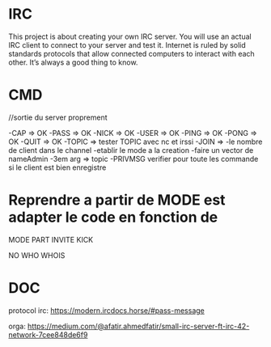 # IRC
This project is about creating your own IRC server. You will use an actual IRC client to connect to your server and test it. Internet is ruled by solid standards protocols that allow connected computers to interact with each other. It’s always a good thing to know.


# CMD

//sortie du server proprement

-CAP => OK
-PASS => OK
-NICK => OK
-USER => OK
-PING => OK
-PONG => OK
-QUIT => OK
-TOPIC => tester TOPIC avec nc et irssi
-JOIN =>        -le nombre de client dans le channel
                -etablir le mode a la creation
                -faire un vector<string> de nameAdmin
                -3em arg => topic
-PRIVMSG
        verifier pour toute les commande si le client est bien enregistre
   # Reprendre a partir de MODE est adapter le code en fonction de 
MODE
PART
INVITE
KICK

NO
WHO
WHOIS

# DOC

protocol irc:
https://modern.ircdocs.horse/#pass-message


orga:
https://medium.com/@afatir.ahmedfatir/small-irc-server-ft-irc-42-network-7cee848de6f9